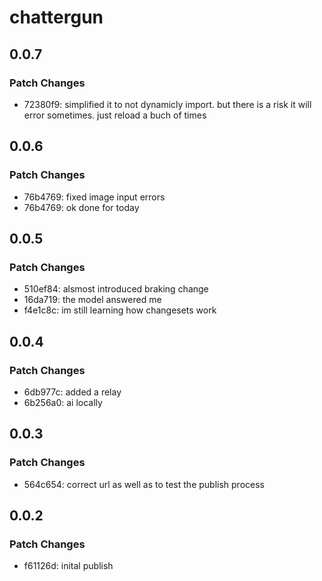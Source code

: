 # chattergun

## 0.0.7

### Patch Changes

- 72380f9: simplified it to not dynamicly import. but there is a risk it will error sometimes. just reload a buch of times

## 0.0.6

### Patch Changes

- 76b4769: fixed image input errors
- 76b4769: ok done for today

## 0.0.5

### Patch Changes

- 510ef84: alsmost introduced braking change
- 16da719: the model answered me
- f4e1c8c: im still learning how changesets work

## 0.0.4

### Patch Changes

- 6db977c: added a relay
- 6b256a0: ai locally

## 0.0.3

### Patch Changes

- 564c654: correct url as well as to test the publish process

## 0.0.2

### Patch Changes

- f61126d: inital publish
